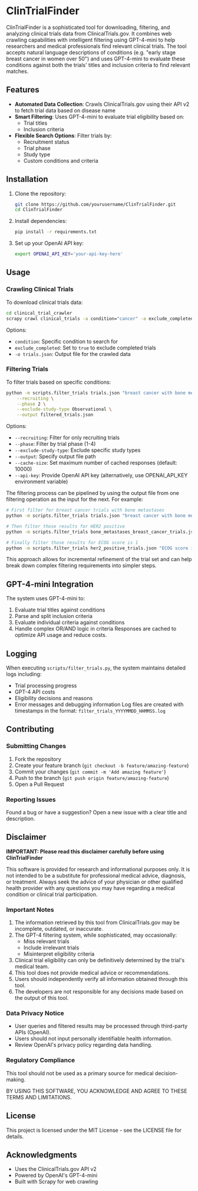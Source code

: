 # ClinTrialFinder

ClinTrialFinder is a sophisticated tool for downloading, filtering, and analyzing clinical trials data from ClinicalTrials.gov. It combines web crawling capabilities with intelligent filtering using GPT-4-mini to help researchers and medical professionals find relevant clinical trials. The tool accepts natural language descriptions of conditions (e.g. "early stage breast cancer in women over 50") and uses GPT-4-mini to evaluate these conditions against both the trials' titles and inclusion criteria to find relevant matches.

## Features

- **Automated Data Collection**: Crawls ClinicalTrials.gov using their API v2 to fetch trial data based on disease name
- **Smart Filtering**: Uses GPT-4-mini to evaluate trial eligibility based on:
  - Trial titles
  - Inclusion criteria
- **Flexible Search Options**: Filter trials by:
  - Recruitment status
  - Trial phase
  - Study type
  - Custom conditions and criteria

## Installation

1. Clone the repository:

   ```bash
   git clone https://github.com/yourusername/ClinTrialFinder.git
   cd ClinTrialFinder
   ```

2. Install dependencies:

   ```bash
   pip install -r requirements.txt
   ```

3. Set up your OpenAI API key:

   ```bash
   export OPENAI_API_KEY='your-api-key-here'
   ```

## Usage

### Crawling Clinical Trials

To download clinical trials data:

```bash
cd clinical_trial_crawler
scrapy crawl clinical_trials -a condition="cancer" -a exclude_completed=true -o trials.json
```

Options:

- `condition`: Specific condition to search for
- `exclude_completed`: Set to `true` to exclude completed trials
- `-o trials.json`: Output file for the crawled data

### Filtering Trials

To filter trials based on specific conditions:

```bash
python -m scripts.filter_trials trials.json "breast cancer with bone metastases" "HER2 positive" "ECOG score is 1" \
    --recruiting \
    --phase 2 \
    --exclude-study-type Observational \
    --output filtered_trials.json
```

Options:

- `--recruiting`: Filter for only recruiting trials
- `--phase`: Filter by trial phase (1-4)
- `--exclude-study-type`: Exclude specific study types
- `--output`: Specify output file path
- `--cache-size`: Set maximum number of cached responses (default: 10000)
- `--api-key`: Provide OpenAI API key (alternatively, use OPENAI_API_KEY environment variable)

The filtering process can be pipelined by using the output file from one filtering operation as the input for the next. For example:

```bash
# First filter for breast cancer trials with bone metastases
python -m scripts.filter_trials trials.json "breast cancer with bone metastases" --output bone_metastases_breast_cancer_trials.json

# Then filter those results for HER2 positive
python -m scripts.filter_trials bone_metastases_breast_cancer_trials.json "HER2 positive" --output her2_positive_trials.json

# Finally filter those results for ECOG score is 1
python -m scripts.filter_trials her2_positive_trials.json "ECOG score is 1" --output ecog_1_trials.json
```

This approach allows for incremental refinement of the trial set and can help break down complex filtering requirements into simpler steps.

## GPT-4-mini Integration

The system uses GPT-4-mini to:

1. Evaluate trial titles against conditions
2. Parse and split inclusion criteria
3. Evaluate individual criteria against conditions
4. Handle complex OR/AND logic in criteria
Responses are cached to optimize API usage and reduce costs.

## Logging

When executing `scripts/filter_trials.py`, the system maintains detailed logs including:

- Trial processing progress
- GPT-4 API costs
- Eligibility decisions and reasons
- Error messages and debugging information
Log files are created with timestamps in the format: `filter_trials_YYYYMMDD_HHMMSS.log`

## Contributing

### Submitting Changes

1. Fork the repository
2. Create your feature branch (`git checkout -b feature/amazing-feature`)
3. Commit your changes (`git commit -m 'Add amazing feature'`)
4. Push to the branch (`git push origin feature/amazing-feature`)
5. Open a Pull Request

### Reporting Issues

Found a bug or have a suggestion? Open a new issue with a clear title and description.

## Disclaimer

**IMPORTANT: Please read this disclaimer carefully before using ClinTrialFinder**

This software is provided for research and informational purposes only. It is not intended to be a substitute for professional medical advice, diagnosis, or treatment. Always seek the advice of your physician or other qualified health provider with any questions you may have regarding a medical condition or clinical trial participation.

### Important Notes

1. The information retrieved by this tool from ClinicalTrials.gov may be incomplete, outdated, or inaccurate.
2. The GPT-4 filtering system, while sophisticated, may occasionally:
   - Miss relevant trials
   - Include irrelevant trials
   - Misinterpret eligibility criteria
3. Clinical trial eligibility can only be definitively determined by the trial's medical team.
4. This tool does not provide medical advice or recommendations.
5. Users should independently verify all information obtained through this tool.
6. The developers are not responsible for any decisions made based on the output of this tool.

### Data Privacy Notice

- User queries and filtered results may be processed through third-party APIs (OpenAI).
- Users should not input personally identifiable health information.
- Review OpenAI's privacy policy regarding data handling.

### Regulatory Compliance

This tool should not be used as a primary source for medical decision-making.

BY USING THIS SOFTWARE, YOU ACKNOWLEDGE AND AGREE TO THESE TERMS AND LIMITATIONS.

## License

This project is licensed under the MIT License - see the LICENSE file for details.

## Acknowledgments

- Uses the ClinicalTrials.gov API v2
- Powered by OpenAI's GPT-4-mini
- Built with Scrapy for web crawling
